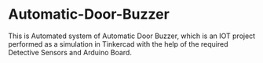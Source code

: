 # Automatic-Door-Buzzer
This is Automated system of Automatic Door Buzzer, which is an IOT project performed as a simulation in Tinkercad with the help of the required Detective Sensors and Arduino Board.
